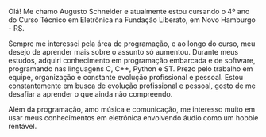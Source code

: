 Olá! Me chamo Augusto Schneider e atualmente estou cursando o 4º ano do Curso Técnico em Eletrônica na Fundação Liberato, em Novo Hamburgo - RS.

Sempre me interessei pela área de programação, e ao longo do curso, meu desejo de aprender mais sobre o assunto só aumentou. Durante meus estudos, adquiri conhecimento em programação embarcada e de software, programando nas linguagens C, C++, Python e ST. Prezo pelo trabalho em equipe, organização e constante evolução profissional e pessoal. Estou constantemente em busca de evolução profissional e pessoal, gosto de me desafiar a aprender o que ainda não compreendo.

Além da programação, amo música e comunicação, me interesso muito em usar meus conhecimentos em eletrônica envolvendo áudio como um hobbie rentável. 
<!---
Gutaoo/Gutaoo is a ✨ special ✨ repository because its `README.md` (this file) appears on your GitHub profile.
You can click the Preview link to take a look at your changes.
--->

